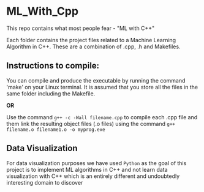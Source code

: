 # ML_With_Cpp
This repo contains what most people fear - "ML with C++"

Each folder contains the project files related to a Machine Learning Algorithm in C++. These are a combination of .cpp, .h and Makefiles.

## Instructions to compile:

You can compile and produce the executable by running the command 'make' on your Linux terminal. It is assumed that you store all the files in the same folder including the Makefile.

**OR**

Use the command ```g++ -c -Wall filename.cpp``` to compile each .cpp file and them link the resulting object files (.o files) using the command ```g++ filename.o filename1.o -o myprog.exe```

## Data Visualization

For data visualization purposes we have used ```Python``` as the goal of this project is to implement ML algorithms in C++ and not learn data visualization with C++ which is an entirely different and undoubtedly interesting domain to discover
